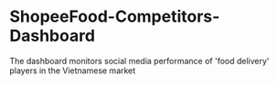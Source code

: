 # ShopeeFood-Competitors-Dashboard
The dashboard monitors social media performance of 'food delivery' players in the Vietnamese market
